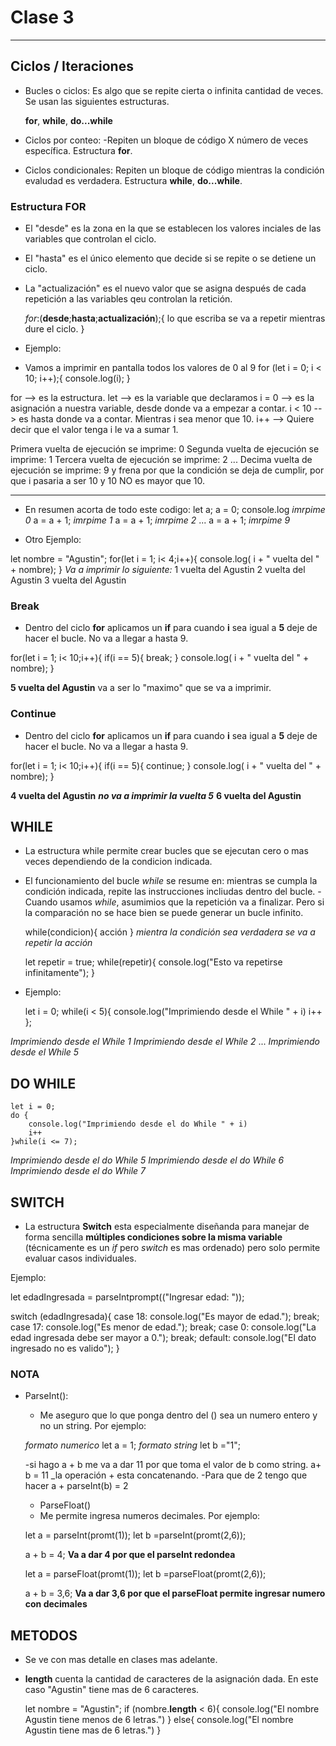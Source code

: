 # Clase 3
---
## Ciclos / Iteraciones

- Bucles o ciclos: Es algo que se repite cierta o infinita cantidad de veces. Se usan las siguientes estructuras.

    __for__, __while__, __do...while__

- Ciclos por conteo:
    -Repiten un bloque de código X número de veces específica. Estructura __for__.
- Ciclos condicionales:
    Repiten un bloque de código mientras la condición evaludad es verdadera. Estructura __while__, __do...while__.

### Estructura FOR

- El "desde" es la zona en la que se establecen los valores inciales  de las variables que controlan el ciclo.
- El "hasta" es el único elemento que decide si se repite o se detiene un ciclo.
- La "actualización" es el nuevo valor que se asigna después de cada repetición a las variables qeu controlan la retición.

    _for_:(__desde__;__hasta__;__actualización__);{
        lo que escriba se va a repetir mientras dure el ciclo.
    }

- Ejemplo:  
- Vamos a imprimir en pantalla todos los valores de 0 al 9
for (let i = 0; i < 10; i++);{
console.log(i);
}

for --> es la estructura.
let --> es la variable que declaramos
i = 0 --> es la asignación a nuestra variable, desde donde va a empezar a contar.
i < 10 --> es hasta donde va a contar. Mientras i sea menor que 10.
i++ --> Quiere decir que el valor tenga  i le va a sumar 1.

Primera vuelta de ejecución se imprime: 0
Segunda vuelta de ejecución se imprime: 1
Tercera vuelta de ejecución se imprime: 2
...
Decima vuelta de ejecución se imprime: 9 y frena por que la condición se deja de cumplir, por que i pasaria a ser 10 y 10 NO es mayor que 10.

---
- En resumen acorta de todo este codigo:
let a;
a = 0;
console.log _imrpime 0_
a = a + 1; _imrpime 1_
a = a + 1; _imrpime 2_
...
a = a + 1; _imrpime 9_

- Otro Ejemplo:

let nombre = "Agustin";
for(let i = 1; i< 4;i++){
    console.log( i + " vuelta del " + nombre);
}
_Va a imprimir lo siguiente:_
1 vuelta del Agustin
2 vuelta del Agustin
3 vuelta del Agustin

### Break
- Dentro del ciclo __for__ aplicamos un __if__ para cuando __i__ sea igual a __5__ deje de hacer el bucle. No va a llegar a hasta 9.

for(let i = 1; i< 10;i++){
    if(i == 5){
        break;
    }
        console.log( i + " vuelta del " + nombre);
}

__5 vuelta del Agustin__ va a ser lo "maximo" que se va a imprimir.

### Continue
- Dentro del ciclo __for__ aplicamos un __if__ para cuando __i__ sea igual a __5__ deje de hacer el bucle. No va a llegar a hasta 9.

for(let i = 1; i< 10;i++){
    if(i == 5){
        continue;
    }
        console.log( i + " vuelta del " + nombre);
}

__4 vuelta del Agustin__ 
__*no va a imprimir la vuelta 5*__
__6 vuelta del Agustin__ 


## WHILE

- La estructura while permite crear bucles que se ejecutan cero o mas veces dependiendo de la condicion indicada.
- El funcionamiento del bucle _while_ se resume en: mientras se cumpla la condición indicada, repite las instrucciones incliudas dentro del bucle.
-Cuando usamos _while_, asumimios que la repetición va a finalizar. Pero si la comparación no se hace bien se puede generar un bucle infinito.

    while(condicion){
        acción
    }
_mientra la condición sea verdadera se va a repetir la acción_

    let repetir = true;
    while(repetir){
        console.log("Esto va repetirse infinitamente");
    }

- Ejemplo:

    let i = 0;
    while(i < 5){
        console.log("Imprimiendo desde el While " + i)
        i++
    };

_Imprimiendo desde el While 1_
_Imprimiendo desde el While 2_
...
_Imprimiendo desde el While 5_

## DO WHILE

    let i = 0;
    do {
        console.log("Imprimiendo desde el do While " + i)
        i++
    }while(i <= 7);

_Imprimiendo desde el do While 5_
_Imprimiendo desde el do While 6_
_Imprimiendo desde el do While 7_


## SWITCH

- La estructura __Switch__ esta especialmente diseñanda para manejar de forma sencilla __múltiples condiciones sobre la misma variable__ (técnicamente es un _if_ pero _switch_ es mas ordenado) pero solo permite evaluar casos individuales.

Ejemplo:

let edadIngresada = parseIntprompt(("Ingresar edad: "));

switch (edadIngresada){
    case 18:
        console.log("Es mayor de edad.");
        break;
    case 17:
        console.log("Es menor de edad.");
        break;
    case 0:
        console.log("La edad ingresada debe ser mayor a 0.");
        break;
    default:
        console.log("El dato ingresado no es valido");
}












### NOTA

- ParseInt():
    - Me aseguro que lo que ponga dentro del () sea un numero entero y no un string.
    Por ejemplo:
        
    _formato numerico_ let a = 1;
    _formato string_    let b ="1";

    -si hago a + b me va a dar 11 por que toma el valor de b como string.
        a+ b = 11 _la operación + esta concatenando.
    -Para que de 2 tengo que hacer
        a + parseInt(b) = 2

    - ParseFloat()
    - Me permite ingresa numeros decimales.
     Por ejemplo:

    let a = parseInt(promt(1));
    let b =parseInt(promt(2,6));

    a + b = 4; __Va a dar 4 por que el parseInt redondea__

    let a = parseFloat(promt(1));
    let b =parseFloat(promt(2,6));

    a + b = 3,6; __Va a dar 3,6 por que el parseFloat permite ingresar numero con decimales__
    















## METODOS
- Se ve con mas detalle en clases mas adelante.
- __length__ cuenta la cantidad de caracteres de la asignación dada. En este caso "Agustin" tiene mas de 6 caracteres.

    let nombre = "Agustin";
    if (nombre.__length__ < 6){
        console.log("El nombre Agustin tiene menos de 6 letras.")
    } else{
        console.log("El nombre Agustin tiene mas de 6 letras.")
    }

